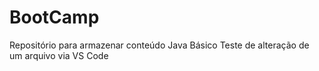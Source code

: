 # BootCamp
Repositório para armazenar conteúdo Java Básico
Teste de alteração de um arquivo via VS Code